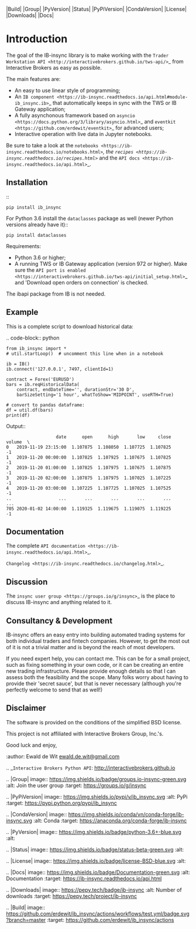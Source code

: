 |Build| |Group| |PyVersion| |Status| |PyPiVersion| |CondaVersion| |License| |Downloads| |Docs|

Introduction
============

The goal of the IB-insync library is to make working with the
`Trader Workstation API <http://interactivebrokers.github.io/tws-api/>`_
from Interactive Brokers as easy as possible.

The main features are:

* An easy to use linear style of programming;
* An `IB component <https://ib-insync.readthedocs.io/api.html#module-ib_insync.ib>`_
  that automatically keeps in sync with the TWS or IB Gateway application;
* A fully asynchonous framework based on
  `asyncio <https://docs.python.org/3/library/asyncio.html>`_
  and
  `eventkit <https://github.com/erdewit/eventkit>`_
  for advanced users;
* Interactive operation with live data in Jupyter notebooks.

Be sure to take a look at the
`notebooks <https://ib-insync.readthedocs.io/notebooks.html>`_,
the `recipes <https://ib-insync.readthedocs.io/recipes.html>`_
and the `API docs <https://ib-insync.readthedocs.io/api.html>`_.


Installation
------------

::

    pip install ib_insync

For Python 3.6 install the ``dataclasses`` package as well
(newer Python versions already have it)::

    pip install dataclasses

Requirements:

* Python 3.6 or higher;
* A running TWS or IB Gateway application (version 972 or higher).
  Make sure the
  `API port is enabled <https://interactivebrokers.github.io/tws-api/initial_setup.html>`_
  and 'Download open orders on connection' is checked.

The ibapi package from IB is not needed.

Example
-------

This is a complete script to download historical data:

.. code-block:: python

    from ib_insync import *
    # util.startLoop()  # uncomment this line when in a notebook

    ib = IB()
    ib.connect('127.0.0.1', 7497, clientId=1)

    contract = Forex('EURUSD')
    bars = ib.reqHistoricalData(
        contract, endDateTime='', durationStr='30 D',
        barSizeSetting='1 hour', whatToShow='MIDPOINT', useRTH=True)

    # convert to pandas dataframe:
    df = util.df(bars)
    print(df)

Output::

                       date      open      high       low     close  volume  \
    0   2019-11-19 23:15:00  1.107875  1.108050  1.107725  1.107825      -1
    1   2019-11-20 00:00:00  1.107825  1.107925  1.107675  1.107825      -1
    2   2019-11-20 01:00:00  1.107825  1.107975  1.107675  1.107875      -1
    3   2019-11-20 02:00:00  1.107875  1.107975  1.107025  1.107225      -1
    4   2019-11-20 03:00:00  1.107225  1.107725  1.107025  1.107525      -1
    ..                  ...       ...       ...       ...       ...     ...
    705 2020-01-02 14:00:00  1.119325  1.119675  1.119075  1.119225      -1


Documentation
-------------

The complete `API documentation <https://ib-insync.readthedocs.io/api.html>`_.

`Changelog <https://ib-insync.readthedocs.io/changelog.html>`_.

Discussion
----------

The `insync user group <https://groups.io/g/insync>`_ is the place to discuss
IB-insync and anything related to it.

Consultancy & Development
-------------------------

IB-insync offers an easy entry into building automated trading systems
for both individual traders and fintech companies. However, to get the most out
of it is not a trivial matter and is beyond the reach of most developers.

If you need expert help, you can contact me. This can be for a small project,
such as fixing something in your own code, or it can be creating an entire new
trading infrastructure.
Please provide enough details so that I can assess both the feasibility and
the scope. Many folks worry about having to provide their 'secret sauce',
but that is never necessary (although you're perfectly welcome
to send that as well!)


Disclaimer
----------

The software is provided on the conditions of the simplified BSD license.

This project is not affiliated with Interactive Brokers Group, Inc.'s.

Good luck and enjoy,

:author: Ewald de Wit <ewald.de.wit@gmail.com>

.. _`Interactive Brokers Python API`: http://interactivebrokers.github.io

.. |Group| image:: https://img.shields.io/badge/groups.io-insync-green.svg
   :alt: Join the user group
   :target: https://groups.io/g/insync

.. |PyPiVersion| image:: https://img.shields.io/pypi/v/ib_insync.svg
   :alt: PyPi
   :target: https://pypi.python.org/pypi/ib_insync

.. |CondaVersion| image:: https://img.shields.io/conda/vn/conda-forge/ib-insync.svg
   :alt: Conda
   :target: https://anaconda.org/conda-forge/ib-insync

.. |PyVersion| image:: https://img.shields.io/badge/python-3.6+-blue.svg
   :alt:

.. |Status| image:: https://img.shields.io/badge/status-beta-green.svg
   :alt:

.. |License| image:: https://img.shields.io/badge/license-BSD-blue.svg
   :alt:

.. |Docs| image:: https://img.shields.io/badge/Documentation-green.svg
   :alt: Documentation
   :target: https://ib-insync.readthedocs.io/api.html

.. |Downloads| image:: https://pepy.tech/badge/ib-insync
   :alt: Number of downloads
   :target: https://pepy.tech/project/ib-insync

.. |Build| image:: https://github.com/erdewit/ib_insync/actions/workflows/test.yml/badge.svg?branch=master
   :target: https://github.com/erdewit/ib_insync/actions
